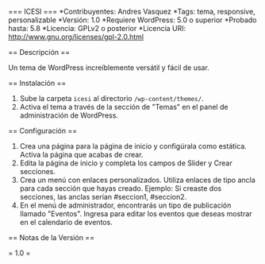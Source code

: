 === ICESI ===
*Contribuyentes: Andres Vasquez
*Tags: tema, responsive, personalizable
*Versión: 1.0
*Requiere WordPress: 5.0 o superior
*Probado hasta: 5.8
*Licencia: GPLv2 o posterior
*Licencia URI: http://www.gnu.org/licenses/gpl-2.0.html

== Descripción ==

Un tema de WordPress increíblemente versátil y fácil de usar. 

== Instalación ==

1. Sube la carpeta `icesi` al directorio `/wp-content/themes/`.
2. Activa el tema a través de la sección de "Temas" en el panel de administración de WordPress.

== Configuración ==
  1. Crea una página para la página de inicio y configúrala como estática. Activa la página que acabas de crear.
  2. Edita la página de inicio y completa los campos de Slider y Crear secciones.
  3. Crea un menú con enlaces personalizados. Utiliza enlaces de tipo ancla para cada sección que hayas creado. Ejemplo: Si creaste dos secciones, las anclas serían #seccion1, #seccion2.
  4. En el menú de administrador, encontrarás un tipo de publicación llamado "Eventos". Ingresa para editar los eventos que deseas mostrar en el calendario de eventos.


== Notas de la Versión ==

= 1.0 =

